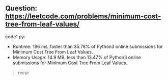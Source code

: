 ## Question: https://leetcode.com/problems/minimum-cost-tree-from-leaf-values/

code1.py:
* Runtime: 196 ms, faster than 35.78% of Python3 online submissions for Minimum Cost Tree From Leaf Values.
* Memory Usage: 14.9 MB, less than 13.47% of Python3 online submissions for Minimum Cost Tree From Leaf Values.
> recur
